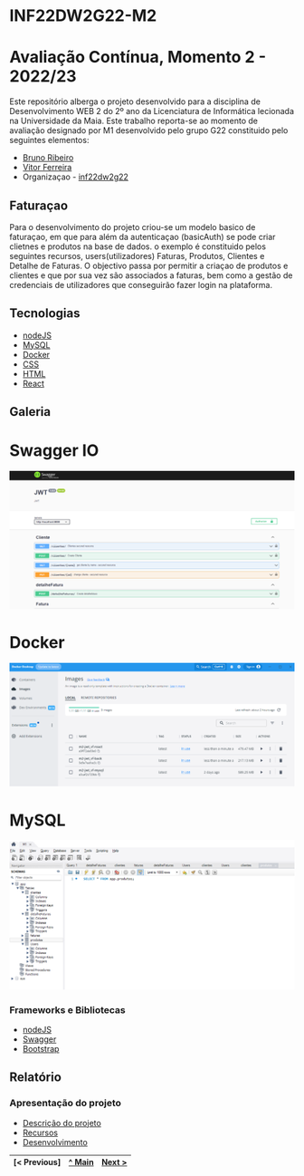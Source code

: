 # INF22DW2G22-M2

# Avaliação Contínua, Momento 2 - 2022/23

Este repositório alberga o projeto desenvolvido para a disciplina de Desenvolvimento WEB 2 do 2º ano da Licenciatura de Informática lecionada na Universidade da Maia.
Este trabalho reporta-se ao momento de avaliação designado por M1  desenvolvido pelo grupo G22 constituido pelo seguintes elementos:
* [Bruno Ribeiro](https://github.com/a040225)
* [Vitor Ferreira](https://github.com/vitorsrf)
* Organizaçao - [inf22dw2g22](https://github.com/A040225/INF22DW2G22-M2)

## Faturaçao
Para o desenvolvimento do projeto criou-se um modelo basico de faturaçao, em que para além da autenticaçao (basicAuth) se pode criar clietnes e  produtos na base de dados.  o exemplo é constituido pelos seguintes recursos, users(utilizadores) Faturas, Produtos, Clientes e Detalhe de Faturas.  O objectivo passa  por permitir a criaçao de produtos e  clientes e que por sua vez são associados a faturas, bem como a gestão de credenciais de utilizadores que conseguirão fazer login na plataforma. 

## Tecnologias
* [nodeJS](https://nodejs.org/en/)
* [MySQL](https://www.mysql.com/)
* [Docker](https://www.docker.com/)
* [CSS](https://www.w3schools.com/css//)
* [HTML](https://www.w3schools.com/html//)
* [React](https://www.react.dev//)

## Galeria
# Swagger IO
![swagger](/Documentos/Imagens/swagger_2.png "Swagger")

# Docker
![Docker](/Documentos/Imagens/docker_images.png "Docker")

# MySQL
![swagger](/Documentos/Imagens/mysql_2.png "MySqL")



### Frameworks e Bibliotecas
* [nodeJS](https://nodejs.org/en/)
* [Swagger](https://swagger.io/)
* [Bootstrap](https://getbootstrap.com//)

## Relatório

### Apresentação do projeto
* [Descrição do projeto](Documentos/Descricao_Projeto.md)
* [Recursos](Documentos/Recursos.md)
* [Desenvolvimento](Documentos/Desenvolvimento.md)

[< Previous] | [^ Main](../../../) | [Next >](Documentos/Recursos.md)
:--- | :---: | ---: 
